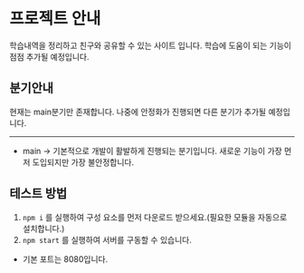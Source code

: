 # 프로젝트 안내
학습내역을 정리하고 친구와 공유할 수 있는 사이트 입니다. 학습에 도움이 되는 기능이 점점 추가될 예정입니다.
  
## 분기안내
현재는 main분기만 존재합니다. 나중에 안정화가 진행되면 다른 분기가 추가될 예정입니다.

---
* main -> 기본적으로 개발이 활발하게 진행되는 분기입니다.
새로운 기능이 가장 먼저 도입되지만 가장 불안정합니다.

## 테스트 방법
1. `npm i` 를 실행하여 구성 요소를 먼저 다운로드 받으세요.(필요한 모듈을 자동으로 설치합니다.)
2. `npm start` 를 실행하여 서버를 구동할 수 있습니다.
* 기본 포트는 8080입니다.
